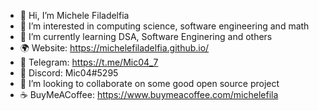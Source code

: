 - 👋 Hi, I’m Michele Filadelfia
- 👀 I’m interested in computing science, software engineering and math
- 🌱 I’m currently learning DSA, Software Enginering and others
- 🌍 Website: https://michelefiladelfia.github.io/
- 💬 Telegram: https://t.me/Mic04_7
- 🔵 Discord: Mic04#5295
- 💞️ I’m looking to collaborate on some good open source project
- ☕ BuyMeACoffee: https://www.buymeacoffee.com/michelefila
